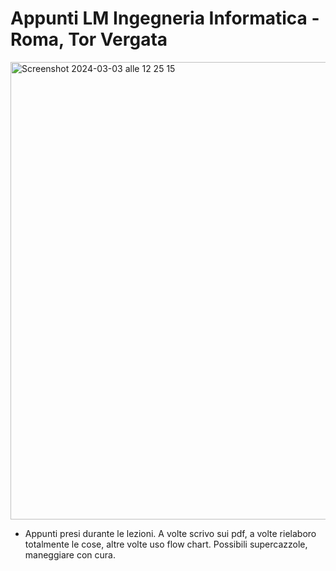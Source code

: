 # Appunti LM Ingegneria Informatica - Roma, Tor Vergata

<img width="732" alt="Screenshot 2024-03-03 alle 12 25 15" src="https://github.com/simonefesta/University/assets/55951548/cab1ad6e-08e9-403b-9cf8-1804c9b82d65">


* Appunti presi durante le lezioni. A volte scrivo sui pdf, a volte rielaboro totalmente le cose, altre volte uso flow chart. Possibili supercazzole, maneggiare con cura.
